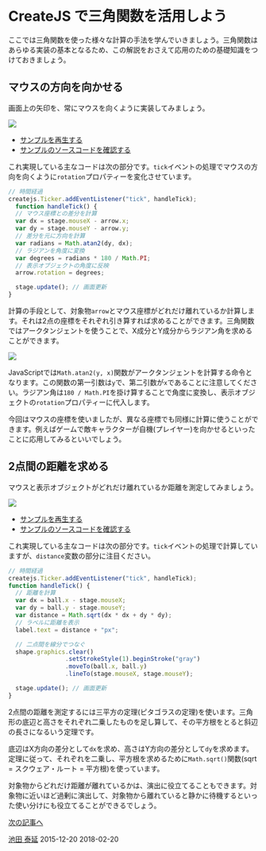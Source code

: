 # CreateJS で三角関数を活用しよう

ここでは三角関数を使った様々な計算の手法を学んでいきましょう。三角関数はあらゆる実装の基本となるため、この解説をおさえて応用のための基礎知識をつけておきましょう。

## マウスの方向を向かせる

画面上の矢印を、常にマウスを向くように実装してみましょう。

![](../imgs/math_atan.html.png)

- [サンプルを再生する](https://ics-creative.github.io/tutorial-createjs/samples/math_atan.html)
- [サンプルのソースコードを確認する](../samples/math_atan.html)

これ実現している主なコードは次の部分です。`tick`イベントの処理でマウスの方向を向くように`rotation`プロパティーを変化させています。

```js
// 時間経過
createjs.Ticker.addEventListener("tick", handleTick);
  function handleTick() {
  // マウス座標との差分を計算
  var dx = stage.mouseX - arrow.x;
  var dy = stage.mouseY - arrow.y;
  // 差分を元に方向を計算
  var radians = Math.atan2(dy, dx);
  // ラジアンを角度に変換
  var degrees = radians * 180 / Math.PI;
  // 表示オブジェクトの角度に反映
  arrow.rotation = degrees;

  stage.update(); // 画面更新
}
```

計算の手段として、対象物`arrow`とマウス座標がどれだけ離れているか計算します。それは2点の座標をそれぞれ引き算すれば求めることができます。三角関数ではアークタンジェントを使うことで、X成分とY成分からラジアン角を求めることができます。

![](../imgs/math_atan_debug.html.png)

JavaScriptでは`Math.atan2(y, x)`関数がアークタンジェントを計算する命令となります。この関数の第一引数は`y`で、第二引数が`x`であることに注意してください。ラジアン角は`180 / Math.PI`を掛け算することで角度に変換し、表示オブジェクトの`rotation`プロパティーに代入します。

今回はマウスの座標を使いましたが、異なる座標でも同様に計算に使うことができます。例えばゲームで敵キャラクターが自機(プレイヤー)を向かせるといったことに応用してみるといいでしょう。


## 2点間の距離を求める

マウスと表示オブジェクトがどれだけ離れているか距離を測定してみましょう。

![](../imgs/math_distance.html.png)

- [サンプルを再生する](https://ics-creative.github.io/tutorial-createjs/samples/math_distance.html)
- [サンプルのソースコードを確認する](../samples/math_distance.html)

これ実現している主なコードは次の部分です。`tick`イベントの処理で計算していますが、`distance`変数の部分に注目ください。

```js
// 時間経過
createjs.Ticker.addEventListener("tick", handleTick);
function handleTick() {
  // 距離を計算
  var dx = ball.x - stage.mouseX;
  var dy = ball.y - stage.mouseY;
  var distance = Math.sqrt(dx * dx + dy * dy);
  // ラベルに距離を表示
  label.text = distance + "px";

  // 二点間を線分でつなぐ
  shape.graphics.clear()
                .setStrokeStyle(1).beginStroke("gray")
                .moveTo(ball.x, ball.y)
                .lineTo(stage.mouseX, stage.mouseY);

  stage.update(); // 画面更新
}
```

2点間の距離を測定するには三平方の定理(ピタゴラスの定理)を使います。三角形の底辺と高さをそれぞれ二乗したものを足し算して、その平方根をとると斜辺の長さになるいう定理です。

底辺はX方向の差分として`dx`を求め、高さはY方向の差分として`dy`を求めます。定理に従って、それぞれを二乗し、平方根を求めるために`Math.sqrt()`関数(sqrt = スクウェア・ルート = 平方根)を使っています。

対象物からどれだけ距離が離れているかは、演出に役立てることもできます。対象物に近いほど過剰に演出して、対象物から離れていると静かに待機するといった使い分けにも役立てることができるでしょう。

[次の記事へ](math_trigonometry.md)

<article-author>[池田 泰延](https://twitter.com/clockmaker)</article-author>
<article-date-published>2015-12-20</article-date-published>
<article-date-modified>2018-02-20</article-date-modified>
